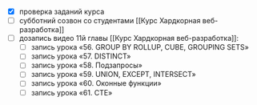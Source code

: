 - [x] проверка заданий курса
- [ ] субботний созвон со студентами [[Курс Хардкорная веб-разработка]]
- [ ] дозапись видео 11й главы [[Курс Хардкорная веб-разработка]]:
	- [ ] запись урока «56. GROUP BY ROLLUP, CUBE, GROUPING SETS»
	- [ ] запись урока «57. DISTINCT»
	- [ ] запись урока «58. Подзапросы»
	- [ ] запись урока «59. UNION, EXCEPT, INTERSECT»
	- [ ] запись урока «60. Оконные функции»
	- [ ] запись урока «61. CTE»
